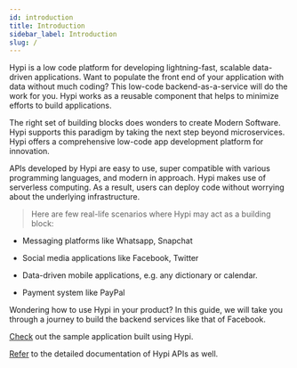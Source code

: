 ```yaml
---
id: introduction
title: Introduction
sidebar_label: Introduction
slug: /
---
```


Hypi is a low code platform for developing lightning-fast, scalable data-driven applications. Want to populate the front end of your application with data without much coding? This low-code backend-as-a-service will do the work for you. Hypi works as a reusable component that helps to minimize efforts to build applications.

The right set of building blocks does wonders to create Modern Software. Hypi supports this paradigm by taking the next step beyond microservices. Hypi offers a comprehensive low-code app development platform for innovation.

APIs developed by Hypi are easy to use, super compatible with various programming languages, and modern in approach. Hypi makes use of serverless computing. As a result, users can deploy code without worrying about the underlying infrastructure.

> Here are few real-life scenarios where Hypi may act as a building block:

+ Messaging platforms like Whatsapp, Snapchat

+ Social media applications like Facebook, Twitter

+ Data-driven mobile applications, e.g. any dictionary or calendar.

+ Payment system like PayPal

Wondering how to use Hypi in your product? In this guide, we will take you through a journey to build the backend services like that of Facebook. 

[Check](#) out the sample application built using Hypi.

[Refer](#/overview) to the detailed documentation of Hypi APIs as well.
